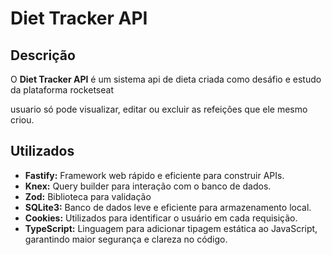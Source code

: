 # Diet Tracker API

## Descrição
O **Diet Tracker API** é um sistema api de dieta criada como desáfio e estudo da plataforma rocketseat

usuario só pode visualizar, editar ou excluir as refeições que ele mesmo criou.

## Utilizados
- **Fastify:** Framework web rápido e eficiente para construir APIs.
- **Knex:** Query builder para interação com o banco de dados.
- **Zod:** Biblioteca para validação
- **SQLite3:** Banco de dados leve e eficiente para armazenamento local.
- **Cookies:** Utilizados para identificar o usuário em cada requisição.
- **TypeScript:** Linguagem para adicionar tipagem estática ao JavaScript, garantindo maior segurança e clareza no código.


